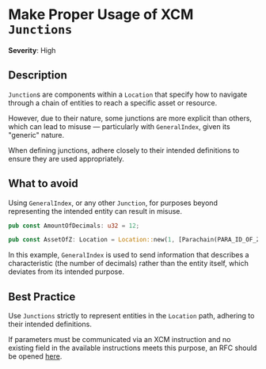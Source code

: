 # Make Proper Usage of XCM `Junctions`

**Severity**: High

## Description

`Junction`s are components within a `Location` that specify how to navigate through a chain of entities to reach a
specific asset or resource.

However, due to their nature, some junctions are more explicit than others, which can lead to misuse — particularly with
`GeneralIndex`, given its "generic" nature.

When defining junctions, adhere closely to their intended definitions to ensure they are used appropriately.

## What to avoid

Using `GeneralIndex`, or any other `Junction`, for purposes beyond representing the intended entity can result in
misuse.

```rust
pub const AmountOfDecimals: u32 = 12;

pub const AssetOfZ: Location = Location::new(1, [Parachain(PARA_ID_OF_Z), GeneralIndex(AmountOfDecimals.into())]);
```

In this example, `GeneralIndex` is used to send information that describes a characteristic (the number of decimals)
rather than the entity itself, which deviates from its intended purpose.

## Best Practice

Use `Junctions` strictly to represent entities in the `Location` path, adhering to their intended definitions.

If parameters must be communicated via an XCM instruction and no existing field in the available instructions meets
this purpose, an RFC should be opened [here](https://github.com/polkadot-fellows/RFCs/).
